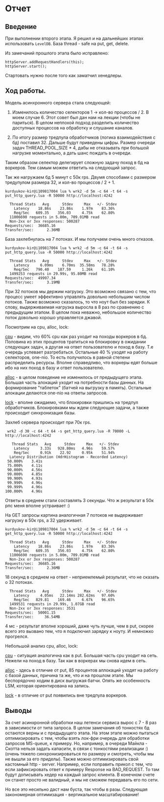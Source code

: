 # Отчет

## Введение

При выполнении второго этапа. Я решил и на дальнейших этапах использовать `LevelDB`. База thread - safe на put, get,
delete.

Из замечаний прошлого этапа было исправлено:

    httpServer.addRequestHandlers(this);
    httpServer.start();

Стартовать нужно после того как заматчил хенедлеры.

## Ход работы.

Модель асинхронного сервера стала следующей:

1. Изменилось количество селекторов 1 -> кол-во процессов / 2. В моем случае 6. Этот совет был дан нам на лекции (чтобы
   не париться). В целом неплохой подход разделить количество доступных процессов на обработку и слушание каналов.

2. По итогу размер тредпула обработчиков (логика взаимодействия с бд) поставил 32. Дальше будут приведены цифры. Размер
   очереди задач THREAD_POOL_SIZE * 4, дабы не отказывать при большой нагрузке моментально, а дать шанс пождать в
   очереди.

Таким образом селектор делегирует сложную задачу поход в бд на воркеров. Тем самым можем ответить на следующий запрос.

Так же нагружаем бд 5 минут с 50к rps. Двумя способами с размером тредупулом размера 32, и кол-во процессов / 2 + 1.

```
kurdyukov-kir@i109817004 lua % wrk2 -d 5m -c 64 -t 64 -s put_http_query.lua -R 50000 http://localhost:4242

  Thread Stats   Avg      Stdev     Max   +/- Stdev
    Latency    18.86s    23.86s    1.97m    83.36%
    Req/Sec   609.35    356.03     4.75k    62.80%
  11006690 requests in 5.00m, 709.01MB read
  Non-2xx or 3xx responses: 500287
Requests/sec:  36685.16
Transfer/sec:      2.36MB
```

База захлебнулась на 7 потоках. И мы получаем очень много отказов.

```
kurdyukov-kir@i109817004 lua % wrk2 -d 5m -c 64 -t 64 -s put_http_query.lua -R 50000 http://localhost:4242

  Thread Stats   Avg      Stdev     Max   +/- Stdev
    Latency     6.09ms    6.70ms  35.58ms   78.28%
    Req/Sec   790.40    187.59     1.26k    61.10%
  1499253 requests in 29.99s, 95.80MB read
Requests/sec:  49997.34
Transfer/sec:      3.19MB
```

При 32 потоков мы держим нагрузку. Это возможно связано с тем, что процесс умеет эффективно управлять довольно небольшим
числом потоков. Также возможно сказалось, то что ноут был без зарядки. К слову, выдерживаемая нагрузка выросла в 8 раз
по сравнению с предыдущим этапом. В целом пока неважно, небольшое количество поток довольно хорошо управляется джавой.

Посмотрим на cpu, alloc, lock:

[cpu](./profiler/png/put_cpu.png) - видим, что 60% cpu как раз уходит на походы воркеров в бд. Половина из этих
процентов тратиться на блокировку в ожидании следующих задач, а другая на ответ пользователю и поход в базу. Т.е очередь
успевает разгребаться. Остальные 40 % уходят на работу селекторов, one-nio. То есть получилось в равной степени
распределить ресурсы. Вполне справедливо, что воркеры едят больше ибо на них поход в базу и ответ пользователю.

[alloc](./profiler/png/put_alloc.png) - в целом поведение не изменилось от предыдущего этапа. Большая часть алокаций
уходит на потребности базы данных. На формирование "таблеток" (батчей на выгрузку в память). Остальные алокации делаются
one-nio на ответы запросов.

[lock](./profiler/png/put_lock.png) - вполне ожидаемо, что блокировки пришлись на тредпул обработчиков. Блокировками мы
ждем следующие задачи, а также происходит синхронизация базы.

Захлеб сервера происходит при 70к rps.

```
 wrk2 -d 30 -c 64 -t 64 -s get_http_query.lua -R 70000 -L http://localhost:4242
 
   Thread Stats   Avg      Stdev     Max   +/- Stdev
    Latency     3.33s   928.80ms   4.96s    59.57%
    Req/Sec     0.91k    22.92     0.95k    51.94%
  Latency Distribution (HdrHistogram - Recorded Latency)
 50.000%    3.41s 
 75.000%    4.11s 
 90.000%    4.56s 
 99.000%    4.85s 
 99.900%    4.93s 
 99.990%    4.96s 
 99.999%    4.96s 
100.000%    4.96s 
```

Ответы в среднем стали составлять 3 секунды. Что ж результат в 50к рпс меня вполне устраивает :)

На GET запросы картина аналогичная 7 потоков не выдерживает нагрузку в 50к rps, а 32 удерживает.

```
kurdyukov-kir@i109817004 lua % wrk2 -d 5m -c 64 -t 64 -s get_http_query.lua -R 50000 http://localhost:4242

  Thread Stats   Avg      Stdev     Max   +/- Stdev
    Latency    18.86s    23.86s    1.97m    83.36%
    Req/Sec   609.35    356.03     4.75k    62.80%
  11006690 requests in 5.00m, 709.01MB read
  Non-2xx or 3xx responses: 500287
Requests/sec:  36685.16
Transfer/sec:      2.36MB
```

18 секунд в среднем на ответ - неприемлемый результат, что не сказать о 32 потоках.

```
  Thread Stats   Avg      Stdev     Max   +/- Stdev
    Latency     4.05ms   22.14ms 282.62ms   97.60%
    Req/Sec   829.81    169.46     6.67k    96.65%
  1499531 requests in 29.99s, 1.07GB read
  Non-2xx or 3xx responses: 3531
Requests/sec:  50001.15
Transfer/sec:     36.54MB
```

4 мc - результат вполне хороший, даже чуть лучше, чем в put, скорее всего это вызвано тем, что я подключил зарядку к
ноуту. И немножко прогрелся.

Небольшой анализ cpu, alloc, lock:

[cpu](./profiler/png/get_cpu.png) - ситуация аналогична как в put. Большая часть cpu уходит на сеть. Нежели на поход в
базу. Так как в воркерах мы снова идем в сеть.

[alloc](./profiler/png/get_alloc.png) - здесь в отличие от put, 85 процентов аллокаций уходят на работу с базой данных,
причина та же, что и на прошлом этапе. Мы беспорядочно ходим в диск выгружая батчи. Опять же особенность LSM, которая
ориентирована на запись.

[lock](./profiler/png/get_lock.png) - в отличие от put появились вне тредпула воркеров.

## Выводы

За счет асинхронной обработки наш летенси сервиса вырос с 7 - 8 раз в зависимости от типа запроса. В целом замечания об
тонкостях бд остаются верны и с предыдущего этапа. На этом этапе можно пытаться оптимизировать с тем, чтобы взять
лок-фри очередь для обработки запросов MS-queue, к примеру. Но, например, в очереди Майкла - Скотта нельзя задать
капасити, в связи с тонкостями реализации :) (очень тяжело синхронизироваться по размеру и смотреть, чтобы мы не вышли
за его приделы). Также можно оптимизировать свой кастомный http - server. Например, если поправить прикол с тем, что
если зафиксировать ответ к примеру Response на BAD_REQUEST. То там будут дописывать хедер на каждый запрос клиента. В
конечном счете он станет просто не валидный, и мы не сможем передавать его по сети.

Но все это несильно даст нам буста, так чтобы в разы. Следующая закономерная оптимизация - вертикальное масштабирование!